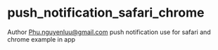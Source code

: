 # push_notification_safari_chrome
Author Phu.nguyenluu@gmail.com
push notification use for safari and chrome
example in app
